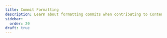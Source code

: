```yaml
---
title: Commit Formatting
description: Learn about formatting commits when contributing to ContentLib.
sidebar:
  order: 20
draft: true
---
```

